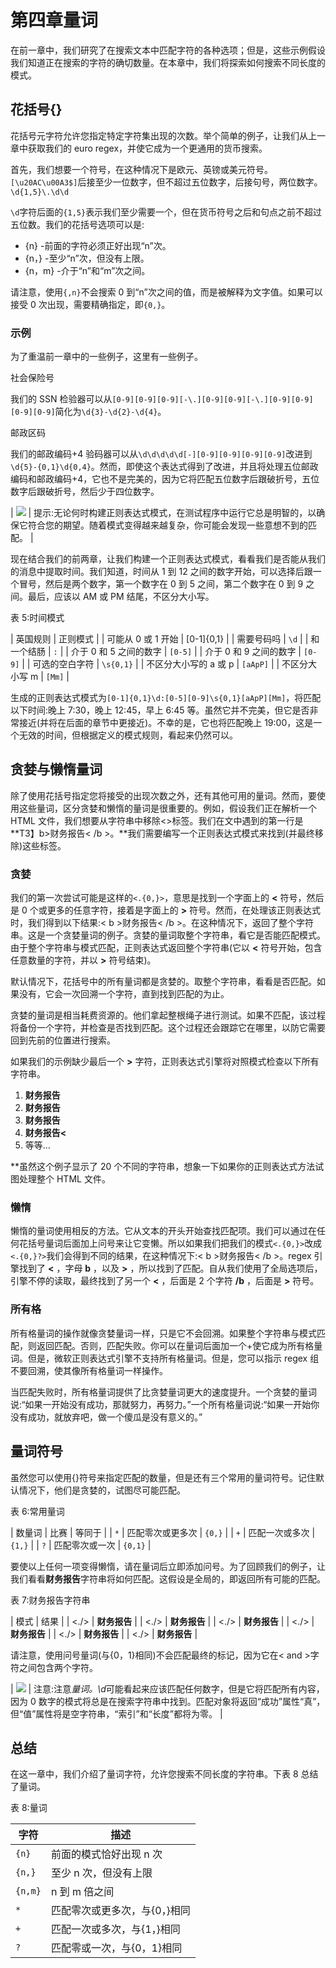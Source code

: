 # 第四章量词

在前一章中，我们研究了在搜索文本中匹配字符的各种选项；但是，这些示例假设我们知道正在搜索的字符的确切数量。在本章中，我们将探索如何搜索不同长度的模式。

## 花括号{}

花括号元字符允许您指定特定字符集出现的次数。举个简单的例子，让我们从上一章中获取我们的 euro regex，并使它成为一个更通用的货币搜索。

首先，我们想要一个符号，在这种情况下是欧元、英镑或美元符号。`[\u20AC\u00A3$]`后接至少一位数字，但不超过五位数字，后接句号，两位数字。`\d{1,5}\.\d\d`

`\d`字符后面的`{1,5}`表示我们至少需要一个，但在货币符号之后和句点之前不超过五位数。我们的花括号选项可以是:

*   {n} -前面的字符必须正好出现“n”次。
*   {n，} -至少“n”次，但没有上限。
*   {n，m} -介于“n”和“m”次之间。

请注意，使用`{,n}`不会搜索 0 到“n”次之间的值，而是被解释为文字值。如果可以接受 0 次出现，需要精确指定，即`{0,}`。

### 示例

为了重温前一章中的一些例子，这里有一些例子。

社会保险号

我们的 SSN 检验器可以从`[0-9][0-9][0-9][-\.][0-9][0-9][-\.][0-9][0-9][0-9][0-9]`简化为`\d{3}-\d{2}-\d{4}`。

邮政区码

我们的邮政编码+4 验码器可以从`\d\d\d\d\d[-][0-9][0-9][0-9][0-9]`改进到`\d{5}-{0,1}\d{0,4}`。然而，即使这个表达式得到了改进，并且将处理五位邮政编码和邮政编码+4，它也不是完美的，因为它将匹配五位数字后跟破折号，五位数字后跟破折号，然后少于四位数字。

| ![](../Images/tip.png) | 提示:无论何时构建正则表达式模式，在测试程序中运行它总是明智的，以确保它符合您的期望。随着模式变得越来越复杂，你可能会发现一些意想不到的匹配。 |

现在结合我们的前两章，让我们构建一个正则表达式模式，看看我们是否能从我们的消息中提取时间。我们知道，时间从 1 到 12 之间的数字开始，可以选择后跟一个冒号，然后是两个数字，第一个数字在 0 到 5 之间，第二个数字在 0 到 9 之间。最后，应该以 AM 或 PM 结尾，不区分大小写。

表 5:时间模式

| 英国规则 | 正则模式 |
| 可能从 0 或 1 开始 | [0-1]{0,1} |
| 需要号码吗 | `\d` |
| 和一个结肠 | `:` |
| 介于 0 和 5 之间的数字 | `[0-5]` |
| 介于 0 和 9 之间的数字 | `[0-9]` |
| 可选的空白字符 | `\s{0,1}` |
| 不区分大小写的 a 或 p | `[aApP]` |
| 不区分大小写 m | `[Mm]` |

生成的正则表达式模式为`[0-1]{0,1}\d:[0-5][0-9]\s{0,1}[aApP][Mm]`，将匹配以下时间:晚上 7:30，晚上 12:45，早上 6:45 等。虽然它并不完美，但它是否非常接近(并将在后面的章节中更接近)。不幸的是，它也将匹配晚上 19:00，这是一个无效的时间，但根据定义的模式规则，看起来仍然可以。

## 贪婪与懒惰量词

除了使用花括号指定您将接受的出现次数之外，还有其他可用的量词。然而，要使用这些量词，区分贪婪和懒惰的量词是很重要的。例如，假设我们正在解析一个 HTML 文件，我们想要从字符串中移除<>标签。我们在文中遇到的第一行是**T3】b>财务报告< /b >。**我们需要编写一个正则表达式模式来找到(并最终移除)这些标签。

### 贪婪

我们的第一次尝试可能是这样的`<.{0,}>`，意思是找到一个字面上的 **<** 符号，然后是 0 个或更多的任意字符，接着是字面上的 **>** 符号。然而，在处理该正则表达式时，我们得到以下结果:< b >财务报告< /b >。在这种情况下，返回了整个字符串。这是一个贪婪量词的例子。贪婪的量词取整个字符串，看它是否能匹配模式。由于整个字符串与模式匹配，正则表达式返回整个字符串(它以 **<** 符号开始，包含任意数量的字符，并以 **>** 符号结束)。

默认情况下，花括号中的所有量词都是贪婪的。取整个字符串，看看是否匹配。如果没有，它会一次回溯一个字符，直到找到匹配的为止。

贪婪的量词是相当耗费资源的。他们拿起整根绳子进行测试。如果不匹配，该过程将备份一个字符，并检查是否找到匹配。这个过程还会跟踪它在哪里，以防它需要回到先前的位置进行搜索。

如果我们的示例缺少最后一个 **>** 字符，正则表达式引擎将对照模式检查以下所有字符串。

1.  **财务报告**
2.  **财务报告**
3.  **财务报告**
4.  **财务报告<**
5.  等等…

 **虽然这个例子显示了 20 个不同的字符串，想象一下如果你的正则表达式方法试图处理整个 HTML 文件。

### 懒惰

懒惰的量词使用相反的方法。它从文本的开头开始查找匹配项。我们可以通过在任何花括号量词后面加上问号来让它变懒。所以如果我们把我们的模式`<.{0,}>`改成`<.{0,}?>`我们会得到不同的结果，在这种情况下:< b >财务报告< /b >。regex 引擎找到了 **<** ，字母 **b** ，以及 **>** ，所以找到了匹配。自从我们使用了全局选项后，引擎不停的读取，最终找到了另一个 **<** ，后面是 2 个字符 **/b** ，后面是 **>** 符号。

### 所有格

所有格量词的操作就像贪婪量词一样，只是它不会回溯。如果整个字符串与模式匹配，则返回匹配。否则，匹配失败。你可以在量词后面加一个+使它成为所有格量词。但是，微软正则表达式引擎不支持所有格量词。但是，您可以指示 regex 组不要回溯，使其像所有格量词一样操作。

当匹配失败时，所有格量词提供了比贪婪量词更大的速度提升。一个贪婪的量词说:“如果一开始没有成功，那就努力，再努力。”一个所有格量词说:“如果一开始你没有成功，就放弃吧，做一个傻瓜是没有意义的。”

## 量词符号

虽然您可以使用{}符号来指定匹配的数量，但是还有三个常用的量词符号。记住默认情况下，他们是贪婪的，试图尽可能匹配。

表 6:常用量词

| 数量词 | 比赛 | 等同于 |
| `*` | 匹配零次或更多次 | `{0,}` |
| `+` | 匹配一次或多次 | `{1,}` |
| `?` | 匹配零次或一次 | `{0,1}` |

要使以上任何一项变得懒惰，请在量词后立即添加问号。为了回顾我们的例子，让我们看看**财务报告**字符串将如何匹配。这假设是全局的，即返回所有可能的匹配。

表 7:财务报告字符串

| 模式 | 结果 |
| <./> | **财务报告** |
| <./> | **财务报告** |
| <./> | **财务报告** |
| <./> | **财务报告** |
| <./> | **财务报告** |
| <./> | **财务报告** |

请注意，使用问号量词(与{0，1}相同)不会匹配最终的标记，因为它在< and >字符之间包含两个字符。

| ![](../Images/note.png) | 注意:注意*量词。\d*可能看起来应该匹配任何数字，但是它将匹配所有内容，因为 0 数字的模式将总是在搜索字符串中找到。匹配对象将返回“成功”属性“真”，但“值”属性将是空字符串，“索引”和“长度”都将为零。 |

## 总结

在这一章中，我们介绍了量词字符，允许您搜索不同长度的字符串。下表 8 总结了量词。

表 8:量词

| **字符** | **描述** |
| --- | --- |
| `{n}` | 前面的模式恰好出现 n 次 |
| `{n,}` | 至少 n 次，但没有上限 |
| `{n,m}` | n 到 m 倍之间 |
| `*` | 匹配零次或更多次，与{0，}相同 |
| `+` | 匹配一次或多次，与{1，}相同 |
| `?` | 匹配零或一次，与{0，1}相同 |**